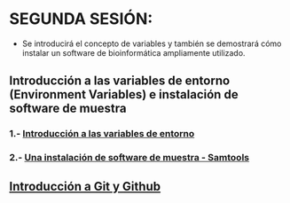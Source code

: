 # SEGUNDA SESIÓN:

- Se introducirá el concepto de variables y también se demostrará cómo instalar un software de bioinformática ampliamente utilizado.


## Introducción a las variables de entorno (Environment Variables) e instalación de software de muestra

### 1.- [Introducción a las variables de entorno](env_shell_var.md)
### 2.- [Una instalación de software de muestra - Samtools](instalacion.md)

## [Introducción a Git y Github](GitHub/README.md)
